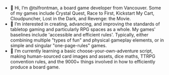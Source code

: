 - 👋 Hi, I’m @tslfrontman, a board game developer from Vancouver. Some of my games include Crystal Quest, Race to First, Kickstart My Cart, Cloudpuncher, Lost in the Dark, and Revenge: the Movie. 
- 👀 I’m interested in creating, advancing, and improving the standards of tabletop gaming and particularly RPG spaces as a whole. My games' baselines include 'accessible and efficient rules'. 
Typically, either combining multiple "types of fun" and physical gameplay elements, or in simple and singular "one-page-rules" games.  
- 🌱 I’m currently learning a basic choose-your-own-adventure script, making human-sourced card images and assets, dice maths, TTRPG convention rules, and the 9000+ things involved in how to efficiently produce a board game. 

<!---
tslfrontman/tslfrontman is a ✨ special ✨ repository because its `README.md` (this file) appears on your GitHub profile.
You can click the Preview link to take a look at your changes.
--->
